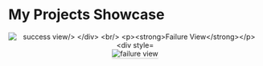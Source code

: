 <h1>My Projects Showcase</h1>
<div style="text-align: center;">
    <img src="https://assets.ccbp.in/frontend/content/react-js/projects-showcase-success-lg-output.png" alt="success view/>
</div>

<br/>

**Failure View**

<div style="text-align: center;">
    <img src="https://assets.ccbp.in/frontend/content/react-js/projects-showcase-failure-output.gif" alt="failure view" style="max-width:70%;box-shadow:0 2.8px 2.2px rgba(0, 0, 0, 0.12)">
</div>

<br/>


